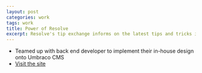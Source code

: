 ```yaml
---
layout: post
categories: work
tags: work
title: Power of Resolve
excerpt: Resolve's tip exchange informs on the latest tips and tricks in removing difficult stains
---
```


* Teamed up with back end developer to implement their in-house design onto Umbraco CMS
* [Visit the site](http://powerofresolve.com)

<div class="screenshot screenshot-combo">
  <div class="screenshot-chrome">
    <img class="cld-hidpi" data-src="http://res.cloudinary.com/gutierrezalex/image/upload/q_99/dpr_auto/v1487709162/por-screen_us8vq8.jpg">
  </div>
  <div class="screenshot-device screenshot-mobile">
    <img class="cld-hidpi" data-src="http://res.cloudinary.com/gutierrezalex/image/upload/q_90/dpr_auto/v1487709160/por-mobile_qta4tj.jpg">
  </div>
</div>
